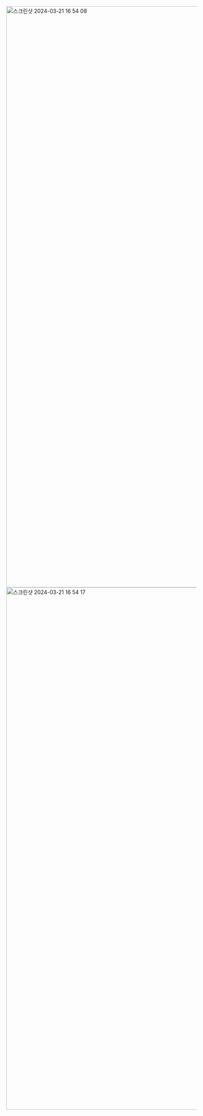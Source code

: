 <img width="1539" alt="스크린샷 2024-03-21 16 54 08" src="https://github.com/o220s/next-movieChat/assets/147529460/554bc3db-5080-45eb-b39f-bcc80d08dd00">
<img width="1383" alt="스크린샷 2024-03-21 16 54 17" src="https://github.com/o220s/next-movieChat/assets/147529460/3c08314f-ffa3-4ae4-999f-3c5bdd406c1c">
